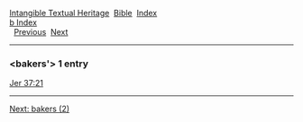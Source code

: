[Intangible Textual Heritage](../../index)  [Bible](../index) 
[Index](index)   
[b Index](_b_)  
  [Previous](c01021)  [Next](c01023) 

------------------------------------------------------------------------

### &lt;bakers'&gt; 1 entry

[Jer 37:21](../kjv/jer037.htm#021)  

------------------------------------------------------------------------

[Next: bakers (2)](c01023)
